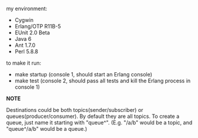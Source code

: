 my environment:
  * Cygwin
  * Erlang/OTP R11B-5
  * EUnit 2.0 Beta
  * Java 6
  * Ant 1.7.0
  * Perl 5.8.8

to make it run:
  * make startup (console 1, should start an Erlang console)
  * make test (console 2, should pass all tests and kill the Erlang process in console 1)

**NOTE**

Destinations could be both topics(sender/subscriber) or queues(producer/consumer).
By default they are all topics.
To create a queue, just name it starting with "queue^".
(E.g. "/a/b" would be a topic, and "queue^/a/b" would be a queue.)